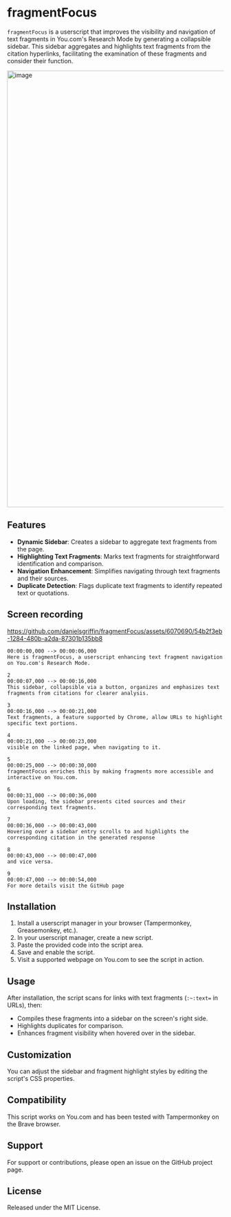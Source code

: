 # fragmentFocus

`fragmentFocus` is a userscript that improves the visibility and navigation of text fragments in You.com's Research Mode by generating a collapsible sidebar. This sidebar aggregates and highlights text fragments from the citation hyperlinks, facilitating the examination of these fragments and consider their function.

<img width="1016" alt="image" src="https://github.com/danielsgriffin/fragmentFocus/assets/6070690/77f5d87f-599f-4d7d-98d7-ae1923d3579e">

## Features

- **Dynamic Sidebar**: Creates a sidebar to aggregate text fragments from the page.
- **Highlighting Text Fragments**: Marks text fragments for straightforward identification and comparison.
- **Navigation Enhancement**: Simplifies navigating through text fragments and their sources.
- **Duplicate Detection**: Flags duplicate text fragments to identify repeated text or quotations.

## Screen recording
https://github.com/danielsgriffin/fragmentFocus/assets/6070690/54b2f3eb-1284-480b-a2da-87301b135bb8

```
00:00:00,000 --> 00:00:06,000
Here is fragmentFocus, a userscript enhancing text fragment navigation on You.com's Research Mode.

2
00:00:07,000 --> 00:00:16,000
This sidebar, collapsible via a button, organizes and emphasizes text fragments from citations for clearer analysis.

3
00:00:16,000 --> 00:00:21,000
Text fragments, a feature supported by Chrome, allow URLs to highlight specific text portions.

4
00:00:21,000 --> 00:00:23,000
visible on the linked page, when navigating to it.

5
00:00:25,000 --> 00:00:30,000
fragmentFocus enriches this by making fragments more accessible and interactive on You.com.

6
00:00:31,000 --> 00:00:36,000
Upon loading, the sidebar presents cited sources and their corresponding text fragments.

7
00:00:36,000 --> 00:00:43,000
Hovering over a sidebar entry scrolls to and highlights the corresponding citation in the generated response

8
00:00:43,000 --> 00:00:47,000
and vice versa.

9
00:00:47,000 --> 00:00:54,000
For more details visit the GitHub page
```

## Installation

1. Install a userscript manager in your browser (Tampermonkey, Greasemonkey, etc.).
2. In your userscript manager, create a new script.
3. Paste the provided code into the script area.
4. Save and enable the script.
5. Visit a supported webpage on You.com to see the script in action.

## Usage

After installation, the script scans for links with text fragments (`:~:text=` in URLs), then:

- Compiles these fragments into a sidebar on the screen's right side.
- Highlights duplicates for comparison.
- Enhances fragment visibility when hovered over in the sidebar.

## Customization

You can adjust the sidebar and fragment highlight styles by editing the script's CSS properties.

## Compatibility

This script works on You.com and has been tested with Tampermonkey on the Brave browser.

## Support

For support or contributions, please open an issue on the GitHub project page.

## License

Released under the MIT License.
